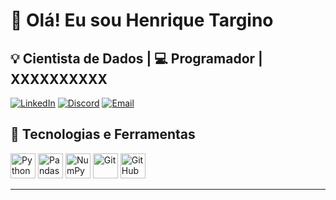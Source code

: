 # 👋 Olá! Eu sou Henrique Targino 

💡 Cientista de Dados | 💻 Programador | XXXXXXXXXX
---

[![LinkedIn](https://img.shields.io/badge/LinkedIn-henriquetargino-blue?style=for-the-badge&logo=linkedin&logoColor=white&logoWidth=0&color=DAA520&labelColor=2e2e2e)](https://linkedin.com/in/henriquetargino)
[![Discord](https://img.shields.io/badge/Discord-henrique_targino-7289DA?style=for-the-badge&logo=discord&logoColor=white&logoWidth=0&color=DAA520&labelColor=2e2e2e)](https://discord.com/users/seu-henrique_targino)
[![Email](https://img.shields.io/badge/Email-henriquetarginoalbuquerque@gmail.com-blue?style=for-the-badge&logo=gmail&logoColor=white&logoWidth=0&color=DAA520&labelColor=2e2e2e&scale=0.3)](mailto:henriquetarginoalbuquerque@gmail.com)
## 🚀 **Tecnologias e Ferramentas**

<div align="left">
  <img src="https://cdn.jsdelivr.net/gh/devicons/devicon/icons/python/python-original.svg" title="Python" width="40" height="40" alt="Python">
  <img src="https://cdn.jsdelivr.net/gh/devicons/devicon/icons/pandas/pandas-original.svg" title="Pandas" width="40" height="40" alt="Pandas">
  <img src="https://cdn.jsdelivr.net/gh/devicons/devicon/icons/numpy/numpy-original.svg" title="NumPy" width="40" height="40" alt="NumPy">
  <img src="https://cdn.jsdelivr.net/gh/devicons/devicon/icons/git/git-original.svg" title="Git" width="40" height="40" alt="Git">
  <img src="https://cdn.jsdelivr.net/gh/devicons/devicon/icons/github/github-original.svg" title="GitHub" width="40" height="40" alt="GitHub">
</div>

---


